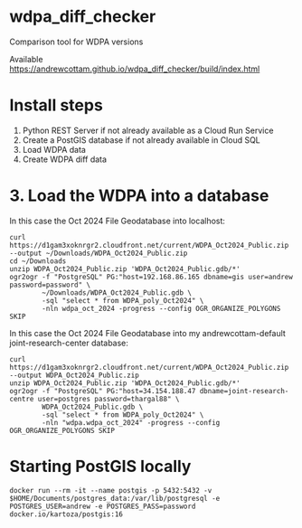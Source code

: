 # wdpa_diff_checker
Comparison tool for WDPA versions

Available https://andrewcottam.github.io/wdpa_diff_checker/build/index.html

# Install steps
1. Python REST Server if not already available as a Cloud Run Service
2. Create a PostGIS database if not already available in Cloud SQL
3. Load WDPA data
4. Create WDPA diff data

# 3. Load the WDPA into a database
In this case the Oct 2024 File Geodatabase into localhost:
```
curl https://d1gam3xoknrgr2.cloudfront.net/current/WDPA_Oct2024_Public.zip --output ~/Downloads/WDPA_Oct2024_Public.zip
cd ~/Downloads
unzip WDPA_Oct2024_Public.zip 'WDPA_Oct2024_Public.gdb/*'
ogr2ogr -f "PostgreSQL" PG:"host=192.168.86.165 dbname=gis user=andrew password=password" \
        ~/Downloads/WDPA_Oct2024_Public.gdb \
        -sql "select * from WDPA_poly_Oct2024" \
        -nln wdpa_oct_2024 -progress --config OGR_ORGANIZE_POLYGONS SKIP
```
In this case the Oct 2024 File Geodatabase into my andrewcottam-default joint-research-center database:
```
curl https://d1gam3xoknrgr2.cloudfront.net/current/WDPA_Oct2024_Public.zip --output WDPA_Oct2024_Public.zip
unzip WDPA_Oct2024_Public.zip 'WDPA_Oct2024_Public.gdb/*'
ogr2ogr -f "PostgreSQL" PG:"host=34.154.188.47 dbname=joint-research-centre user=postgres password=thargal88" \
        WDPA_Oct2024_Public.gdb \
        -sql "select * from WDPA_poly_Oct2024" \
        -nln "wdpa.wdpa_oct_2024" -progress --config OGR_ORGANIZE_POLYGONS SKIP
```

# Starting PostGIS locally
```
docker run --rm -it --name postgis -p 5432:5432 -v $HOME/Documents/postgres_data:/var/lib/postgresql -e POSTGRES_USER=andrew -e POSTGRES_PASS=password docker.io/kartoza/postgis:16
```